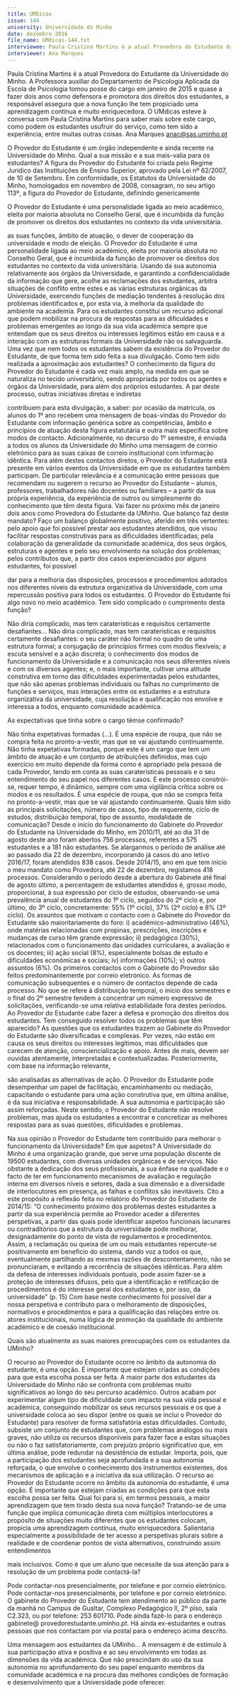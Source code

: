 ```yaml
---
title: UMDicas
issue: 144
university: Universidade do Minho
date: dezembro 2016
file_name: UMdicas-144.txt
interviewee: Paula Cristina Martins é a atual Provedora do Estudante da Universidade do Minho
interviewer: Ana Marques
---
```


Paula Cristina Martins é a atual Provedora do Estudante da Universidade do Minho. A Professora auxiliar do
Departamento de Psicologia Aplicada da Escola de Psicologia tomou posse do cargo em janeiro de 2015 e quase a
fazer dois anos como defensora e promotora dos direitos dos estudantes, a responsável assegura que a nova função
lhe tem propiciado uma aprendizagem contínua e muito enriquecedora.
O UMdicas esteve à conversa com Paula
Cristina Martins para saber mais sobre este
cargo, como podem os estudantes usufruir
do serviço, como tem sido a experiência,
entre muitas outras coisas.
Ana Marques
anac@sas.uminho.pt

O Provedor do Estudante é um órgão
independente e ainda recente na
Universidade do Minho. Qual a sua missão e
a sua mais-valia para os estudantes?
A figura do Provedor do Estudante foi criada pelo
Regime Jurídico das Instituições de Ensino Superior,
aprovado pela Lei nº 62/2007, de 10 de Setembro.
Em conformidade, os Estatutos da Universidade
do Minho, homologados em novembro de 2008,
consagram, no seu artigo 113º, a figura do
Provedor do Estudante, definindo genericamente

O Provedor do Estudante é
uma personalidade ligada ao
meio académico, eleita por
maioria absoluta no Conselho Geral, que é incumbida da
função de promover os direitos dos estudantes no contexto da vida universitária.

as suas funções, âmbito de atuação, o dever de
cooperação da universidade e modo de eleição. O
Provedor do Estudante é uma personalidade ligada
ao meio académico, eleita por maioria absoluta
no Conselho Geral, que é incumbida da função de
promover os direitos dos estudantes no contexto
da vida universitária. Usando da sua autonomia
relativamente aos órgãos da Universidade, e
garantindo a confidencialidade da informação
que gere, acolhe as reclamações dos estudantes,
arbitra situações de conflito entre estes e as várias
estruturas orgânicas da Universidade, exercendo
funções de mediação tendentes à resolução dos
problemas identificados e, por esta via, à melhoria
da qualidade do ambiente na academia.
Para os estudantes constitui um recurso adicional
que podem mobilizar na procura de respostas para
as dificuldades e problemas emergentes ao longo
da sua vida académica sempre que entendam que
os seus direitos ou interesses legítimos estão em
causa e a interação com as estruturas formais da
Universidade não os salvaguarda.
Uma vez que nem todos os estudantes sabem
da existência do Provedor do Estudante, de
que forma tem sido feita a sua divulgação.
Como tem sido realizada a aproximação aos
estudantes?
O conhecimento da figura do Provedor do Estudante
é cada vez mais amplo, na medida em que se
naturaliza no tecido universitário, sendo apropriada
por todos os agentes e órgãos da Universidade,
para além dos próprios estudantes. A par deste
processo, outras iniciativas diretas e indiretas

contribuem para esta divulgação, a saber: por
ocasião da matrícula, os alunos do 1º ano recebem
uma mensagem de boas-vindas do Provedor do
Estudante com informação genérica sobre as
competências, âmbito e princípios de atuação
desta figura estatutária e outra mais específica
sobre modos de contacto. Adicionalmente, no
decurso do 1º semestre, é enviada a todos os
alunos da Universidade do Minho uma mensagem
de correio eletrónico para as suas caixas de correio
institucional com informação idêntica. Para além
destes contactos diretos, o Provedor do Estudante
está presente em vários eventos da Universidade
em que os estudantes também participam. De
particular relevância é a comunicação entre
pessoas que recomendam ou sugerem o recurso
ao Provedor do Estudante – alunos, professores,
trabalhadores não docentes ou familiares – a partir
da sua própria experiência, da experiência de outros
ou simplesmente do conhecimento que têm desta
figura.
Vai fazer no próximo mês de janeiro dois
anos como Provedora do Estudante da
UMinho. Que balanço faz deste mandato?
Faço um balanço globalmente positivo, aferido em
três vertentes: pelo apoio que foi possível prestar aos
estudantes atendidos, que visou facilitar respostas
construtivas para as dificuldades identificadas;
pela colaboração da generalidade da comunidade
académica, dos seus órgãos, estruturas e agentes
e pelo seu envolvimento na solução dos problemas;
pelos contributos que, a partir dos casos
experienciados por alguns estudantes, foi possível

dar para a melhoria das disposições, processos e
procedimentos adotados nos diferentes níveis da
estrutura organizativa da Universidade, com uma
repercussão positiva para todos os estudantes.
O Provedor do Estudante foi algo novo no
meio académico. Tem sido complicado o
cumprimento desta função?

Não diria complicado, mas
tem caraterísticas e requisitos certamente desafiantes...
Não diria complicado, mas tem caraterísticas e
requisitos certamente desafiantes: o seu caráter
não formal no quadro de uma estrutura formal; a
conjugação de princípios firmes com modos flexíveis;
a escuta sensível e a ação discreta; o conhecimento
dos modos de funcionamento da Universidade
e a comunicação nos seus diferentes níveis e
com os diversos agentes; e, o mais importante,
cultivar uma atitude construtiva em torno das
dificuldades experimentadas pelos estudantes, que
não são apenas problemas individuais ou falhas no
cumprimento de funções e serviços, mas interações
entre os estudantes e a estrutura organizativa da
universidade, cuja resolução e qualificação nos
envolve e interessa a todos, enquanto comunidade
académica.

As expectativas que tinha sobre o cargo têmse confirmado?

Não tinha expetativas formadas (...). É uma espécie de
roupa, que não se compra
feita no pronto-a-vestir, mas
que se vai ajustando continuamente.
Não tinha expetativas formadas, porque este é um
cargo que tem um âmbito de atuação e um conjunto
de atribuições definidos, mas cujo exercício em
muito depende da forma como é apropriado pela
pessoa de cada Provedor, tendo em conta as suas
caraterísticas pessoais e o seu entendimento do
seu papel nos diferentes casos. E este processo
constrói-se, requer tempo, é dinâmico, sempre
com uma vigilância crítica sobre os modos e os
resultados. É uma espécie de roupa, que não se
compra feita no pronto-a-vestir, mas que se vai
ajustando continuamente.
Quais têm sido as principais solicitações,
número de casos, tipo de requerente, ciclo
de estudos, distribuição temporal, tipo de
assunto, modalidade de comunicação?
Desde o início do funcionamento do Gabinete do
Provedor do Estudante na Universidade do Minho,
em 2010/11, até ao dia 31 de agosto deste ano
foram abertos 756 processos, referentes a 575
estudantes e a 181 não estudantes. Se alargarmos
o período de análise até ao passado dia 22 de
dezembro, incorporando já casos do ano letivo
2016/17, foram atendidos 838 casos. Desde
2014/15, ano em que tem início o meu mandato
como Provedora, até 22 de dezembro, registamos
418 processos.
Considerando o período desde a abertura do
Gabinete até final de agosto último, a percentagem
de estudantes atendidos é, grosso modo,
proporcional, à sua expressão por ciclo de estudos,
observando-se uma prevalência anual de estudantes
do 1º ciclo, seguidos do 2º ciclo e, por último, do 3º
ciclo, concretamente: 55% (1º ciclo), 37% (2º ciclo)
e 8% (3º ciclo).
Os assuntos que motivam o contacto com o Gabinete
do Provedor do Estudante são maioritariamente
do foro: i) académico-administrativo (46%), onde
matérias relacionadas com propinas, prescrições,
inscrições e mudanças de curso têm grande
expressão; ii) pedagógico (30%), relacionados
com o funcionamento das unidades curriculares,
a avaliação e os docentes; iii) ação social (8%),
especialmente bolsas de estudo e dificuldades
económicas e sociais; iv) informações (10%); v)
outros assuntos (6%).
Os primeiros contactos com o Gabinete do Provedor
são feitos predominantemente por correio eletrónico.
As formas de comunicação subsequentes e o
número de contactos depende de cada processo.
No que se refere à distribuição temporal, o início
dos semestres e o final do 2º semestre tendem a
concentrar um número expressivo de solicitações,
verificando-se uma relativa estabilidade fora destes
períodos.
Ao Provedor do Estudante cabe fazer
a defesa e promoção dos direitos dos
estudantes. Tem conseguido resolver todos
os problemas que têm aparecido?
As questões que os estudantes trazem ao Gabinete
do Provedor do Estudante são diversificadas e
complexas. Por vezes, não estão em causa os seus
direitos ou interesses legítimos, mas dificuldades
que carecem de atenção, consciencialização
e apoio. Antes de mais, devem ser ouvidas
atentamente, interpretadas e contextualizadas.
Posteriormente, com base na informação relevante,

são analisadas as alternativas de ação. O Provedor
do Estudante pode desempenhar um papel
de facilitação, encaminhamento ou mediação,
capacitando o estudante para uma ação construtiva
que, em última análise, é da sua iniciativa e
responsabilidade. A sua autonomia e participação
são assim reforçadas. Neste sentido, o Provedor
do Estudante não resolve problemas, mas ajuda os
estudantes a encontrar e concretizar as melhores
respostas para as suas questões, dificuldades e
problemas.

Na sua opinião o Provedor do Estudante tem
contribuído para melhorar o funcionamento
da Universidade? Em que aspetos?
A Universidade do Minho é uma organização grande,
que serve uma população discente de 19500
estudantes, com diversas unidades orgânicas e
de serviços. Não obstante a dedicação dos seus
profissionais, a sua ênfase na qualidade e o facto de
ter em funcionamento mecanismos de avaliação e
regulação interna em diversos níveis e setores, dada
a sua dimensão e a diversidade de interlocutores
em presença, as falhas e conflitos são inevitáveis.
Cito a este propósito a reflexão feita no relatório
do Provedor do Estudante de 2014/15: “O
conhecimento próximo dos problemas destes
estudantes a partir da sua experiência permite ao
Provedor aceder a diferentes perspetivas, a partir
das quais pode identificar aspetos funcionais
lacunares ou contraditórios que a estrutura da
universidade pode melhorar, designadamente do
ponto de vista de regulamentos e procedimentos.
Assim, a reclamação ou queixa de um ou mais
estudantes repercute-se positivamente em
benefício do sistema, dando voz a todos os que,
eventualmente partilhando as mesmas razões
de descontentamento, não se pronunciaram, e
evitando a recorrência de situações idênticas. Para
além da defesa de interesses individuais pontuais,
pode assim fazer-se a proteção de interesses
difusos, pelo que a identificação e retificação de
procedimentos é do interesse geral dos estudantes
e, por isso, da universidade” (p. 15)
Com base neste conhecimento foi possível dar a
nossa perspetiva e contributo para o melhoramento
de disposições, normativos e procedimentos e
para a qualificação das relações entre os atores
institucionais, numa lógica de promoção da
qualidade do ambiente académico e de coesão
institucional.

Quais são atualmente as suas maiores
preocupações com os estudantes da
UMinho?

O recurso ao Provedor do Estudante ocorre no âmbito da
autonomia do estudante, é
uma opção. É importante que
estejam criadas as condições
para que esta escolha possa
ser feita.
A maior parte dos estudantes da Universidade do
Minho não se confronta com problemas muito
significativos ao longo do seu percurso académico.
Outros acabam por experimentar algum tipo de
dificuldade com impacto na sua vida pessoal
e académica, conseguindo mobilizar os seus
recursos pessoais e os que a universidade coloca
ao seu dispor (entre os quais se inclui o Provedor do
Estudante) para resolver de forma satisfatória estas
dificuldades. Contudo, subsiste um conjunto de
estudantes que, com problemas análogos ou mais
graves, não utiliza os recursos disponíveis para fazer
face a estas situações ou não o faz satisfatoriamente,
com prejuízo próprio significativo que, em última
análise, pode redundar na desistência de estudar.
Importa, pois, que a participação dos estudantes
seja aprofundada e a sua autonomia reforçada,
o que envolve o conhecimento dos instrumentos
existentes, dos mecanismos de aplicação e a
iniciativa da sua utilização. O recurso ao Provedor
do Estudante ocorre no âmbito da autonomia do
estudante, é uma opção. É importante que estejam
criadas as condições para que esta escolha possa
ser feita.
Qual foi para si, em termos pessoais, a maior
aprendizagem que tem tirado desta sua nova
função?
Tratando-se de uma função que implica comunicação
direta com múltiplos interlocutores a propósito
de situações muito diferentes que os estudantes
colocam, propicia uma aprendizagem contínua,
muito enriquecedora. Salientaria especialmente a
possibilidade de ter acesso a perspetivas plurais
sobre a realidade e de coordenar pontos de vista
alternativos, construindo assim entendimentos

mais inclusivos.
Como é que um aluno que necessite da sua
atenção para a resolução de um problema
pode contactá-la?

Pode contactar-nos presencialmente, por telefone e por
correio eletrónico.
Pode contactar-nos presencialmente, por telefone e
por correio eletrónico.
O gabinete do Provedor do Estudante tem
atendimento ao público da parte da manhã no
Campus de Gualtar, Complexo Pedagógico II, 2º
piso, sala C2.323, ou por telefone: 253 601710.
Pode ainda fazê-lo para o endereço gabinete@
provedorestudante.uminho.pt.
Há ainda ex-estudantes e outras pessoas que nos
contactam por via postal para o endereço acima
descrito.

Uma mensagem aos
estudantes da UMinho...
A mensagem é de estímulo à
sua participação ativa e positiva e ao seu envolvimento em
todas as dimensões da vida
académica. Que não prescindam do uso da sua autonomia no aprofundamento do
seu papel enquanto membros
da comunidade académica
e na procura das melhores
condições de formação e desenvolvimento que a Universidade pode oferecer.


